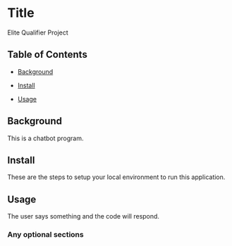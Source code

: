 # Title

Elite Qualifier Project

## Table of Contents

- [Background](#background)

- [Install](#install)

- [Usage](#usage)

## Background

This  is a chatbot program.

## Install

These are the steps to setup your local environment to run this application.

## Usage

The user says something and the code will respond.

### Any optional sections